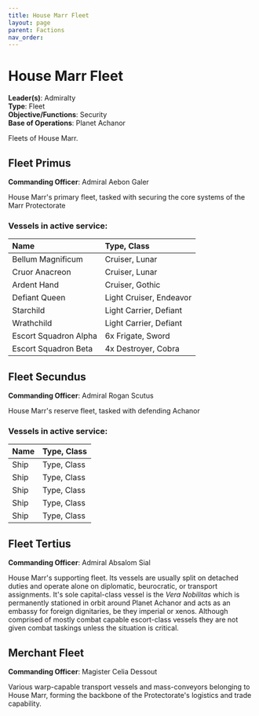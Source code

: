 ```yaml
---
title: House Marr Fleet
layout: page
parent: Factions
nav_order: 
---
```

# House Marr Fleet
**Leader(s)**: Admiralty  
**Type**: Fleet  
**Objective/Functions**: Security  
**Base of Operations**: Planet Achanor  

Fleets of House Marr.

## Fleet Primus
**Commanding Officer**: Admiral Aebon Galer  

House Marr's primary fleet, tasked with securing the core systems of the Marr Protectorate

### Vessels in active service:

| Name          | Type, Class   |
| :------------ | :------------ |
| Bellum Magnificum | Cruiser, Lunar |
| Cruor Anacreon | Cruiser, Lunar |
| Ardent Hand | Cruiser, Gothic |
| Defiant Queen | Light Cruiser, Endeavor |
| Starchild | Light Carrier, Defiant |
| Wrathchild | Light Carrier, Defiant |
| Escort Squadron Alpha | 6x Frigate, Sword |
| Escort Squadron Beta | 4x Destroyer, Cobra |

## Fleet Secundus
**Commanding Officer**: Admiral Rogan Scutus  

House Marr's reserve fleet, tasked with defending Achanor

### Vessels in active service:

| Name          | Type, Class   |
| :------------ | :------------ |
| Ship | Type, Class |
| Ship | Type, Class |
| Ship | Type, Class |
| Ship | Type, Class |
| Ship | Type, Class |

## Fleet Tertius
**Commanding Officer**: Admiral Absalom Sial  

House Marr's supporting fleet. Its vessels are usually split on detached duties and operate alone on diplomatic, beurocratic, or transport assignments. It's sole capital-class vessel is the *Vera Nobilitas* which is permanently stationed in orbit around Planet Achanor and acts as an embassy for foreign dignitaries, be they imperial or xenos. Although comprised of mostly combat capable escort-class vessels they are not given combat taskings unless the situation is critical.

## Merchant Fleet
**Commanding Officer**: Magister Celia Dessout  

Various warp-capable transport vessels and mass-conveyors belonging to House Marr, forming the backbone of the Protectorate's logistics and trade capability.